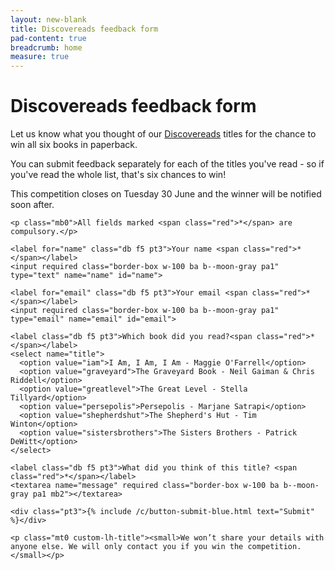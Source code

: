 ```yaml
---
layout: new-blank
title: Discovereads feedback form
pad-content: true
breadcrumb: home
measure: true
---
```


# Discovereads feedback form

Let us know what you thought of our <a class="blue" hover="blue" href="/discovereads/">Discovereads</a> titles for the chance to win all six books in paperback.

You can submit feedback separately for each of the titles you've read - so if you've read the whole list, that's six chances to win!

This competition closes on Tuesday 30 June and the winner will be notified soon after.

<form class="pure-form pure-form-stacked pb4" netlify name="discovereads" action="/discovereads/competition-entry/confirmation/" netlify-honeypot="bot-field">

  <form class="pb4" netlify name="discovereads" action="/discovereads/competition-entry/confirmation/" netlify-honeypot="bot-field">

    <p class="mb0">All fields marked <span class="red">*</span> are compulsory.</p>

    <label for="name" class="db f5 pt3">Your name <span class="red">*</span></label>
    <input required class="border-box w-100 ba b--moon-gray pa1" type="text" name="name" id="name">

    <label for="email" class="db f5 pt3">Your email <span class="red">*</span></label>
    <input required class="border-box w-100 ba b--moon-gray pa1" type="email" name="email" id="email">

    <label class="db f5 pt3">Which book did you read?<span class="red">*</span></label>
    <select name="title">
      <option value="iam">I Am, I Am, I Am - Maggie O'Farrell</option>
      <option value="graveyard">The Graveyard Book - Neil Gaiman & Chris Riddell</option>
      <option value="greatlevel">The Great Level - Stella Tillyard</option>
      <option value="persepolis">Persepolis - Marjane Satrapi</option>
      <option value="shepherdshut">The Shepherd's Hut - Tim Winton</option>
      <option value="sistersbrothers">The Sisters Brothers - Patrick DeWitt</option>
    </select>

    <label class="db f5 pt3">What did you think of this title? <span class="red">*</span></label>
    <textarea name="message" required class="border-box w-100 ba b--moon-gray pa1 mb2"></textarea>

    <div class="pt3">{% include /c/button-submit-blue.html text="Submit" %}</div>

    <p class="mt0 custom-lh-title"><small>We won’t share your details with anyone else. We will only contact you if you win the competition.</small></p>

  </form>

</form>
